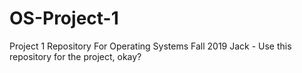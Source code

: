 # OS-Project-1
Project 1 Repository For Operating Systems Fall 2019
Jack - Use this repository for the project, okay?
